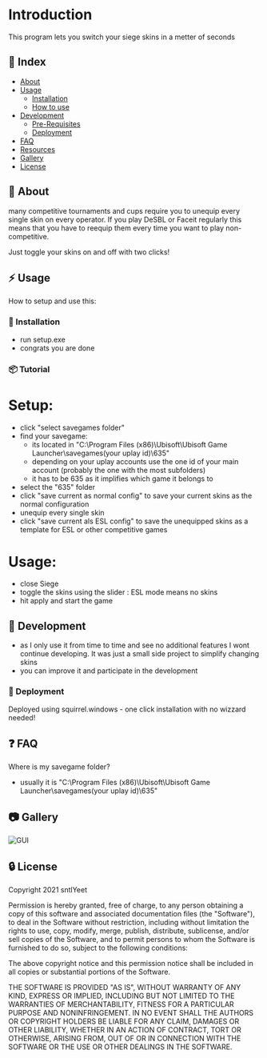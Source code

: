 # Introduction
This program lets you switch your siege skins in a metter of seconds

## :ledger: Index

- [About](#beginner-about)
- [Usage](#zap-usage)
  - [Installation](#electric_plug-installation)
  - [How to use](#package-tutorial)
- [Development](#wrench-development)
  - [Pre-Requisites](#notebook-pre-requisites)
  - [Deployment](#rocket-deployment)  
- [FAQ](#question-faq)
- [Resources](#page_facing_up-resources)
- [Gallery](#camera-gallery)
- [License](#lock-license)

##  :beginner: About
many competitive tournaments and cups require you to unequip every single skin on every operator. If you play DeSBL or Faceit regularly this means that you have to reequip them every time you want to play non-competitive. 

Just toggle your skins on and off with two clicks!
## :zap: Usage
How to setup and use this:

###  :electric_plug: Installation
- run setup.exe
- congrats you are done


###  :package: Tutorial
# Setup:
- click "select savegames folder"
- find your savegame: 
  - its located in "C:\Program Files (x86)\Ubisoft\Ubisoft Game Launcher\savegames\(your uplay id)\635"
  - depending on your uplay accounts use the one id of your main account (probably the one with the most subfolders)
  - it has to be 635 as it implifies which game it belongs to
- select the "635" folder
- click "save current as normal config" to save your current skins as the normal configuration
- unequip every single skin
- click "save current als ESL config" to save the unequipped skins as a template for ESL or other competitive games

# Usage:
- close Siege
- toggle the skins using the slider : ESL mode means no skins
- hit apply and start the game
##  :wrench: Development
- as I only use it from time to time and see no additional features I wont continue developing. It was just a small side project to simplify changing skins
- you can improve it and participate in the development

### :rocket: Deployment
Deployed using squirrel.windows - one click installation with no wizzard needed!

## :question: FAQ
Where is my savegame folder? 
- usually it is "C:\Program Files (x86)\Ubisoft\Ubisoft Game Launcher\savegames\(your uplay id)\635"

##  :camera: Gallery
![GUI](https://ibb.co/xGnydGN)

##  :lock: License
Copyright 2021 sntlYeet

Permission is hereby granted, free of charge, to any person obtaining a copy of this software and associated documentation files (the "Software"), to deal in the Software without restriction, including without limitation the rights to use, copy, modify, merge, publish, distribute, sublicense, and/or sell copies of the Software, and to permit persons to whom the Software is furnished to do so, subject to the following conditions:

The above copyright notice and this permission notice shall be included in all copies or substantial portions of the Software.

THE SOFTWARE IS PROVIDED "AS IS", WITHOUT WARRANTY OF ANY KIND, EXPRESS OR IMPLIED, INCLUDING BUT NOT LIMITED TO THE WARRANTIES OF MERCHANTABILITY, FITNESS FOR A PARTICULAR PURPOSE AND NONINFRINGEMENT. IN NO EVENT SHALL THE AUTHORS OR COPYRIGHT HOLDERS BE LIABLE FOR ANY CLAIM, DAMAGES OR OTHER LIABILITY, WHETHER IN AN ACTION OF CONTRACT, TORT OR OTHERWISE, ARISING FROM, OUT OF OR IN CONNECTION WITH THE SOFTWARE OR THE USE OR OTHER DEALINGS IN THE SOFTWARE.
